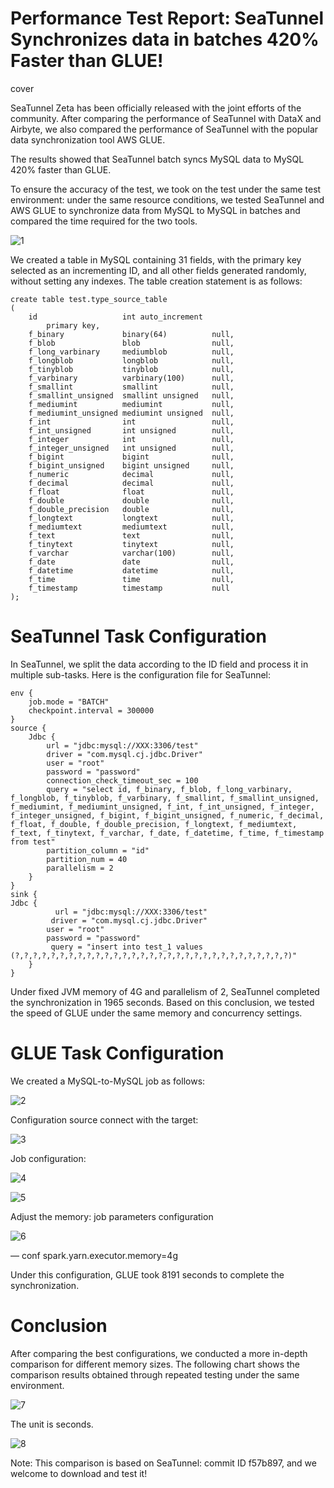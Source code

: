 # Performance Test Report: SeaTunnel Synchronizes data in batches 420% Faster than GLUE!


cover

SeaTunnel Zeta has been officially released with the joint efforts of the community. After comparing the performance of SeaTunnel with DataX and Airbyte, we also compared the performance of SeaTunnel with the popular data synchronization tool AWS GLUE.

The results showed that SeaTunnel batch syncs MySQL data to MySQL 420% faster than GLUE.

To ensure the accuracy of the test, we took on the test under the same test environment: under the same resource conditions, we tested SeaTunnel and AWS GLUE to synchronize data from MySQL to MySQL in batches and compared the time required for the two tools.

![1](/image/202303311452/1.png)


We created a table in MySQL containing 31 fields, with the primary key selected as an incrementing ID, and all other fields generated randomly, without setting any indexes. The table creation statement is as follows:

```plain
create table test.type_source_table
(
    id                   int auto_increment
        primary key,
    f_binary             binary(64)          null,
    f_blob               blob                null,
    f_long_varbinary     mediumblob          null,
    f_longblob           longblob            null,
    f_tinyblob           tinyblob            null,
    f_varbinary          varbinary(100)      null,
    f_smallint           smallint            null,
    f_smallint_unsigned  smallint unsigned   null,
    f_mediumint          mediumint           null,
    f_mediumint_unsigned mediumint unsigned  null,
    f_int                int                 null,
    f_int_unsigned       int unsigned        null,
    f_integer            int                 null,
    f_integer_unsigned   int unsigned        null,
    f_bigint             bigint              null,
    f_bigint_unsigned    bigint unsigned     null,
    f_numeric            decimal             null,
    f_decimal            decimal             null,
    f_float              float               null,
    f_double             double              null,
    f_double_precision   double              null,
    f_longtext           longtext            null,
    f_mediumtext         mediumtext          null,
    f_text               text                null,
    f_tinytext           tinytext            null,
    f_varchar            varchar(100)        null,
    f_date               date                null,
    f_datetime           datetime            null,
    f_time               time                null,
    f_timestamp          timestamp           null
);
```
# SeaTunnel Task Configuration

In SeaTunnel, we split the data according to the ID field and process it in multiple sub-tasks. Here is the configuration file for SeaTunnel:

```plain
env {
    job.mode = "BATCH"
    checkpoint.interval = 300000
}
source {
    Jdbc {
        url = "jdbc:mysql://XXX:3306/test"
        driver = "com.mysql.cj.jdbc.Driver"
        user = "root"
        password = "password"
        connection_check_timeout_sec = 100
        query = "select id, f_binary, f_blob, f_long_varbinary, f_longblob, f_tinyblob, f_varbinary, f_smallint, f_smallint_unsigned, f_mediumint, f_mediumint_unsigned, f_int, f_int_unsigned, f_integer, f_integer_unsigned, f_bigint, f_bigint_unsigned, f_numeric, f_decimal, f_float, f_double, f_double_precision, f_longtext, f_mediumtext, f_text, f_tinytext, f_varchar, f_date, f_datetime, f_time, f_timestamp from test"
        partition_column = "id"
        partition_num = 40
        parallelism = 2
    }
}
sink {
Jdbc {
          url = "jdbc:mysql://XXX:3306/test"
         driver = "com.mysql.cj.jdbc.Driver" 
        user = "root"
        password = "password"
         query = "insert into test_1 values (?,?,?,?,?,?,?,?,?,?,?,?,?,?,?,?,?,?,?,?,?,?,?,?,?,?,?,?,?,?,?)"
    }
}
```
Under fixed JVM memory of 4G and parallelism of 2, SeaTunnel completed the synchronization in 1965 seconds. Based on this conclusion, we tested the speed of GLUE under the same memory and concurrency settings.
# GLUE Task Configuration

We created a MySQL-to-MySQL job as follows:

![2](/image/202303311452/2.png)


Configuration source connect with the target:

![3](/image/202303311452/3.png)

Job configuration:

![4](/image/202303311452/4.png)


![5](/image/202303311452/5.png)


Adjust the memory: job parameters configuration

![6](/image/202303311452/6-1.png)


— conf spark.yarn.executor.memory=4g

Under this configuration, GLUE took 8191 seconds to complete the synchronization.

# Conclusion

After comparing the best configurations, we conducted a more in-depth comparison for different memory sizes. The following chart shows the comparison results obtained through repeated testing under the same environment.

![7](/image/202303311452/7.png)


The unit is seconds.

![8](/image/202303311452/8.png)

Note: This comparison is based on SeaTunnel: commit ID f57b897, and we welcome to download and test it!

